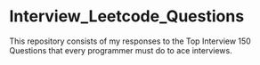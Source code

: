 # Interview_Leetcode_Questions
This repository consists of my responses to the Top Interview 150 Questions that every programmer must do to ace interviews.
